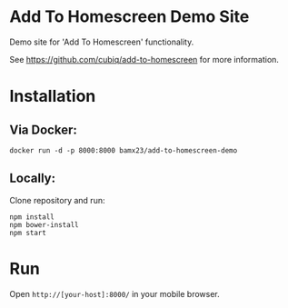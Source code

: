 # Add To Homescreen Demo Site

Demo site for 'Add To Homescreen' functionality.

See https://github.com/cubiq/add-to-homescreen for more information.

# Installation

## Via Docker:

```
docker run -d -p 8000:8000 bamx23/add-to-homescreen-demo
```

## Locally:
Clone repository and run:
```
npm install
npm bower-install
npm start
```

# Run

Open `http://[your-host]:8000/` in your mobile browser.
